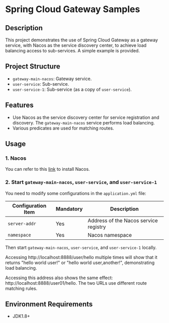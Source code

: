 # Spring Cloud Gateway Samples

## Description

This project demonstrates the use of Spring Cloud Gateway as a gateway service, with Nacos as the service discovery center, to achieve load balancing access to sub-services. A simple example is provided.

## Project Structure

- `gateway-main-nacos`: Gateway service.
- `user-service`: Sub-service.
- `user-service-1`: Sub-service (as a copy of `user-service`).

## Features

- Use Nacos as the service discovery center for service registration and discovery. The `gateway-main-nacos` service performs load balancing.
- Various predicates are used for matching routes.

## Usage

### 1. Nacos

You can refer to this [link](https://nacos.io/en-us/docs/quick-start.html) to install Nacos.

### 2. Start `gateway-main-nacos`, `user-service`, and `user-service-1`

You need to modify some configurations in the `application.yml` file:

| Configuration Item         | Mandatory | Description                         |
| --------------------------- | --------- | ----------------------------------- |
| `server-addr`               | Yes       | Address of the Nacos service registry |
| `namespace`                 | Yes       | Nacos namespace                     |

Then start `gateway-main-nacos`, `user-service`, and `user-service-1` locally.

Accessing http://localhost:8888/user/hello multiple times will show that it returns "hello world user!" or "hello world user,another!", demonstrating load balancing.

Accessing this address also shows the same effect: http://localhost:8888/user01/hello. The two URLs use different route matching rules.

## Environment Requirements

- JDK1.8+
